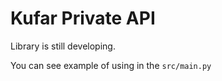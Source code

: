 # Kufar Private API

Library is still developing.

You can see example of using in the `src/main.py`
